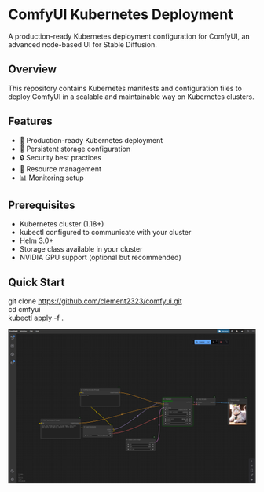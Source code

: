# ComfyUI Kubernetes Deployment

A production-ready Kubernetes deployment configuration for ComfyUI, an advanced node-based UI for Stable Diffusion.

## Overview

This repository contains Kubernetes manifests and configuration files to deploy ComfyUI in a scalable and maintainable way on Kubernetes clusters.

## Features

- 🚀 Production-ready Kubernetes deployment
- 💾 Persistent storage configuration
- 🔒 Security best practices
- 🔧 Resource management
- 📊 Monitoring setup

## Prerequisites

- Kubernetes cluster (1.18+)
- kubectl configured to communicate with your cluster
- Helm 3.0+
- Storage class available in your cluster
- NVIDIA GPU support (optional but recommended)

## Quick Start

git clone https://github.com/clement2323/comfyui.git  
cd cmfyui  
kubectl apply -f .

![demo](comfyui.png)

